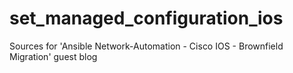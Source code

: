 # set_managed_configuration_ios
Sources for 'Ansible Network-Automation - Cisco IOS - Brownfield Migration' guest blog
